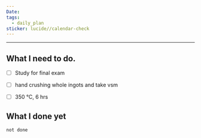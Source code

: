 ```yaml
---
Date: 
tags:
  - daily_plan
sticker: lucide//calendar-check
---
```

---
## What I need to do.

- [ ] Study for final exam
- [ ] hand crushing whole ingots and take vsm
- [ ] 350 °C, 6 hrs 




## What I done yet
```tasks
not done
```
